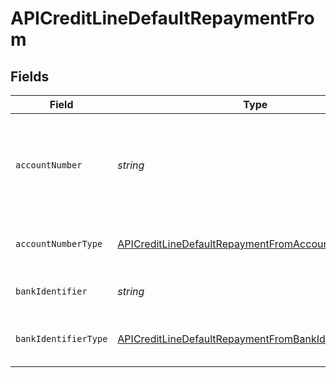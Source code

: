 # APICreditLineDefaultRepaymentFrom


## Fields

| Field                                                                                                                             | Type                                                                                                                              | Required                                                                                                                          | Description                                                                                                                       |
| --------------------------------------------------------------------------------------------------------------------------------- | --------------------------------------------------------------------------------------------------------------------------------- | --------------------------------------------------------------------------------------------------------------------------------- | --------------------------------------------------------------------------------------------------------------------------------- |
| `accountNumber`                                                                                                                   | *string*                                                                                                                          | :heavy_check_mark:                                                                                                                | The account identifier. Only IBANs are supported at the moment.                                                                   |
| `accountNumberType`                                                                                                               | [APICreditLineDefaultRepaymentFromAccountNumberType](../../models/shared/apicreditlinedefaultrepaymentfromaccountnumbertype.md)   | :heavy_check_mark:                                                                                                                | The type of account number (e.g. IBAN).                                                                                           |
| `bankIdentifier`                                                                                                                  | *string*                                                                                                                          | :heavy_check_mark:                                                                                                                | The identifier of the bank.                                                                                                       |
| `bankIdentifierType`                                                                                                              | [APICreditLineDefaultRepaymentFromBankIdentifierType](../../models/shared/apicreditlinedefaultrepaymentfrombankidentifiertype.md) | :heavy_check_mark:                                                                                                                | The type of bank identifier (e.g. BIC).                                                                                           |